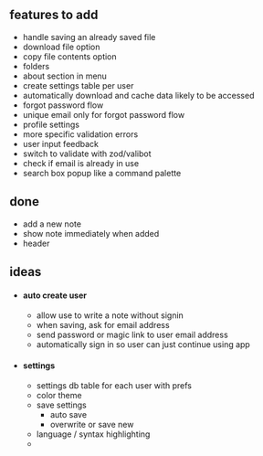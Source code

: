## features to add

- handle saving an already saved file
- download file option
- copy file contents option
- folders
- about section in menu
- create settings table per user
- automatically download and cache data likely to be accessed
- forgot password flow
- unique email only for forgot password flow
- profile settings
- more specific validation errors
- user input feedback
- switch to validate with zod/valibot
- check if email is already in use
- search box popup like a command palette

## done

- add a new note
- show note immediately when added
- header

## ideas

- #### auto create user

  - allow use to write a note without signin
  - when saving, ask for email address
  - send password or magic link to user email address
  - automatically sign in so user can just continue using app

- #### settings
  - settings db table for each user with prefs
  - color theme
  - save settings
    - auto save
    - overwrite or save new
  - language / syntax highlighting
  -
